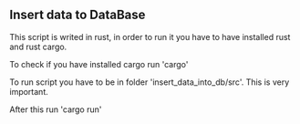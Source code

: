 ## Insert data to DataBase
This script is writed in rust, in order to run it you have to have installed rust and rust cargo.

To check if you have installed cargo run 'cargo'

To run script you have to be in folder 'insert_data_into_db/src'. This is very important.

After this run 'cargo run'
